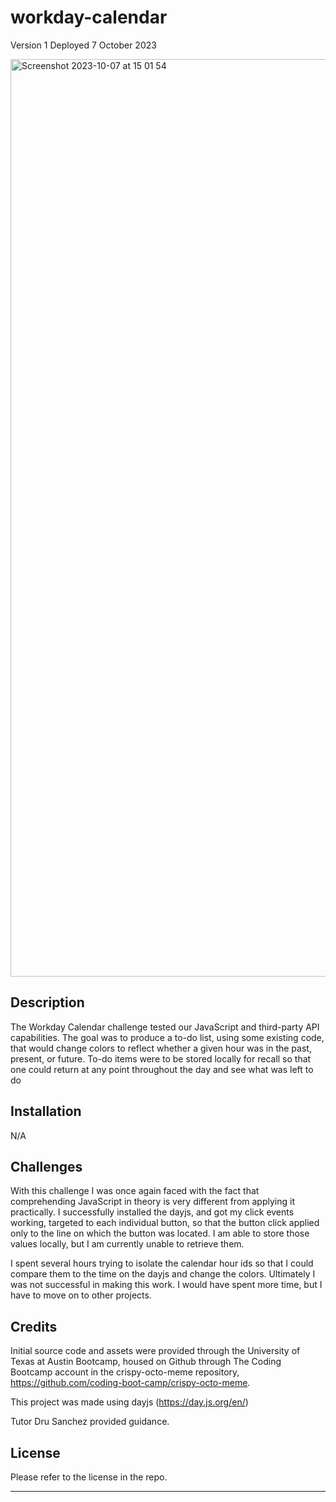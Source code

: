# workday-calendar

Version 1
Deployed 7 October 2023

<img width="1468" alt="Screenshot 2023-10-07 at 15 01 54" src="https://github.com/BitsTuck/workday-calendar/assets/144712161/050244ea-20f2-4959-a43a-1d08fbd79052">


## Description

The Workday Calendar challenge tested our JavaScript and third-party API capabilities. The goal was to produce a to-do list, using some existing code, that would change colors to reflect whether a given hour was in the past, present, or future. To-do items were to be stored locally for recall so that one could return at any point throughout the day and see what was left to do

## Installation

N/A

## Challenges

With this challenge I was once again faced with the fact that comprehending JavaScript in theory is very different from applying it practically. I successfully installed the dayjs, and got my click events working, targeted to each individual button, so that the button click applied only to the line on which the button was located. I am able to store those values locally, but I am currently unable to retrieve them.

I spent several hours trying to isolate the calendar hour ids so that I could compare them to the time on the dayjs and change the colors. Ultimately I was not successful in making this work. I would have spent more time, but I have to move on to other projects.

## Credits

Initial source code and assets were provided through the University of Texas at Austin Bootcamp, housed on Github through The Coding Bootcamp account in the crispy-octo-meme repository, https://github.com/coding-boot-camp/crispy-octo-meme.

This project was made using dayjs (https://day.js.org/en/)

Tutor Dru Sanchez provided guidance.



## License

Please refer to the license in the repo.

---
